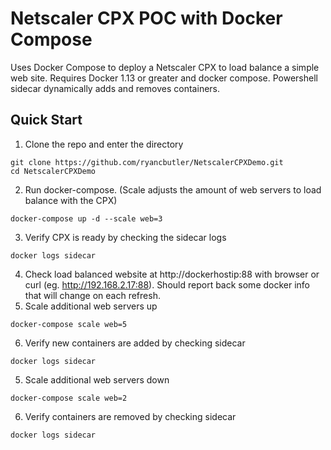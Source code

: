 # Netscaler CPX POC with Docker Compose
Uses Docker Compose to deploy a Netscaler CPX to load balance a simple web site. Requires Docker 1.13 or greater and docker compose. Powershell sidecar dynamically adds and removes containers.

## Quick Start
1. Clone the repo and enter the directory
```
git clone https://github.com/ryancbutler/NetscalerCPXDemo.git
cd NetscalerCPXDemo
```
2. Run docker-compose. (Scale adjusts the amount of web servers to load balance with the CPX)
```
docker-compose up -d --scale web=3
```
3. Verify CPX is ready by checking the sidecar logs
```
docker logs sidecar
```
4. Check load balanced website at http://dockerhostip:88 with browser or curl (eg. http://192.168.2.17:88). Should report back some docker info that will change on each refresh.
5. Scale additional web servers up
```
docker-compose scale web=5
```
6. Verify new containers are added by checking sidecar
```
docker logs sidecar
```
5. Scale additional web servers down
```
docker-compose scale web=2
```
6. Verify containers are removed by checking sidecar
```
docker logs sidecar
```





